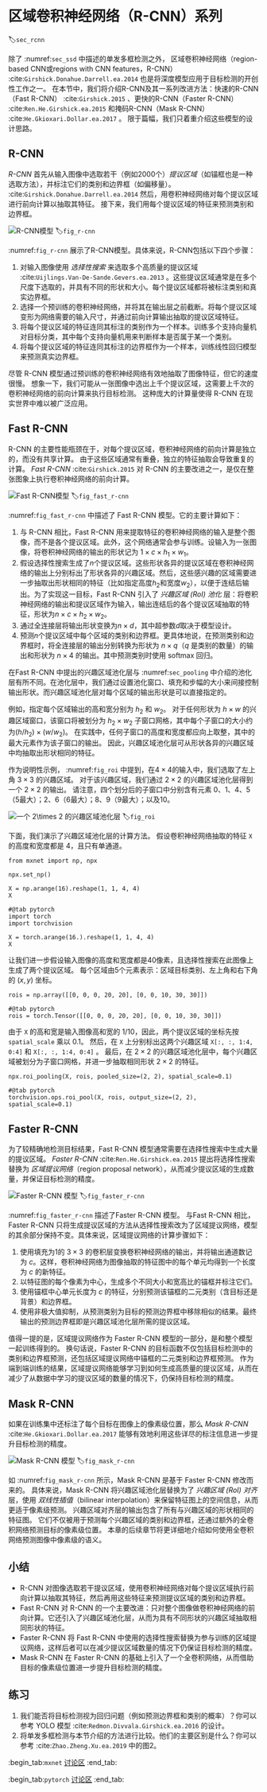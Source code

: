 # 区域卷积神经网络（R-CNN）系列
:label:`sec_rcnn`

除了 :numref:`sec_ssd` 中描述的单发多框检测之外，
区域卷积神经网络（region-based CNN或regions with CNN features，R-CNN） :cite:`Girshick.Donahue.Darrell.ea.2014` 也是将深度模型应用于目标检测的开创性工作之一。
在本节中，我们将介绍R-CNN及其一系列改进方法：快速的R-CNN（Fast R-CNN） :cite:`Girshick.2015` 、更快的R-CNN（Faster R-CNN） :cite:`Ren.He.Girshick.ea.2015` 和掩码R-CNN（Mask R-CNN） :cite:`He.Gkioxari.Dollar.ea.2017` 。
限于篇幅，我们只着重介绍这些模型的设计思路。 

## R-CNN

*R-CNN* 首先从输入图像中选取若干（例如2000个）*提议区域*（如锚框也是一种选取方法），并标注它们的类别和边界框（如偏移量）。 :cite:`Girshick.Donahue.Darrell.ea.2014` 然后，用卷积神经网络对每个提议区域进行前向计算以抽取其特征。
接下来，我们用每个提议区域的特征来预测类别和边界框。 

![R-CNN模型](../img/r-cnn.svg)
:label:`fig_r-cnn`

:numref:`fig_r-cnn` 展示了R-CNN模型。具体来说，R-CNN包括以下四个步骤： 

1. 对输入图像使用 *选择性搜索* 来选取多个高质量的提议区域 :cite:`Uijlings.Van-De-Sande.Gevers.ea.2013` 。这些提议区域通常是在多个尺度下选取的，并具有不同的形状和大小。每个提议区域都将被标注类别和真实边界框。
1. 选择一个预训练的卷积神经网络，并将其在输出层之前截断。将每个提议区域变形为网络需要的输入尺寸，并通过前向计算输出抽取的提议区域特征。 
1. 将每个提议区域的特征连同其标注的类别作为一个样本。训练多个支持向量机对目标分类，其中每个支持向量机用来判断样本是否属于某一个类别。
1. 将每个提议区域的特征连同其标注的边界框作为一个样本，训练线性回归模型来预测真实边界框。

尽管 R-CNN 模型通过预训练的卷积神经网络有效地抽取了图像特征，但它的速度很慢。
想象一下，我们可能从一张图像中选出上千个提议区域，这需要上千次的卷积神经网络的前向计算来执行目标检测。
这种庞大的计算量使得 R-CNN 在现实世界中难以被广泛应用。 

## Fast R-CNN

R-CNN 的主要性能瓶颈在于，对每个提议区域，卷积神经网络的前向计算是独立的，而没有共享计算。
由于这些区域通常有重叠，独立的特征抽取会导致重复的计算。
*Fast R-CNN* :cite:`Girshick.2015` 对 R-CNN 的主要改进之一，是仅在整张图象上执行卷积神经网络的前向计算。  

![Fast R-CNN模型](../img/fast-rcnn.svg)
:label:`fig_fast_r-cnn`

:numref:`fig_fast_r-cnn` 中描述了 Fast R-CNN 模型。它的主要计算如下： 

1. 与 R-CNN 相比，Fast R-CNN 用来提取特征的卷积神经网络的输入是整个图像，而不是各个提议区域。此外，这个网络通常会参与训练。设输入为一张图像，将卷积神经网络的输出的形状记为 $1 \times c \times h_1  \times w_1$。
1. 假设选择性搜索生成了$n$个提议区域。这些形状各异的提议区域在卷积神经网络的输出上分别标出了形状各异的兴趣区域。然后，这些感兴趣的区域需要进一步抽取出形状相同的特征（比如指定高度$h_2$和宽度$w_2$），以便于连结后输出。为了实现这一目标，Fast R-CNN 引入了 *兴趣区域 (RoI) 池化* 层：将卷积神经网络的输出和提议区域作为输入，输出连结后的各个提议区域抽取的特征，形状为$n \times c \times h_2 \times w_2$。
1. 通过全连接层将输出形状变换为$n \times d$，其中超参数$d$取决于模型设计。
1. 预测$n$个提议区域中每个区域的类别和边界框。更具体地说，在预测类别和边界框时，将全连接层的输出分别转换为形状为 $n \times q$（$q$ 是类别的数量）的输出和形状为 $n \times 4$ 的输出。其中预测类别时使用 softmax 回归。

在Fast R-CNN 中提出的兴趣区域池化层与 :numref:`sec_pooling` 中介绍的池化层有所不同。在池化层中，我们通过设置池化窗口、填充和步幅的大小来间接控制输出形状。而兴趣区域池化层对每个区域的输出形状是可以直接指定的。 

例如，指定每个区域输出的高和宽分别为 $h_2$ 和 $w_2$。
对于任何形状为 $h \times w$ 的兴趣区域窗口，该窗口将被划分为 $h_2 \times w_2$ 子窗口网格，其中每个子窗口的大小约为$(h/h_2) \times (w/w_2)$。
在实践中，任何子窗口的高度和宽度都应向上取整，其中的最大元素作为该子窗口的输出。
因此，兴趣区域池化层可从形状各异的兴趣区域中均抽取出形状相同的特征。

作为说明性示例， :numref:`fig_roi` 中提到，在$4 \times 4$的输入中，我们选取了左上角 $3\times 3$ 的兴趣区域。
对于该兴趣区域，我们通过 $2\times 2$ 的兴趣区域池化层得到一个 $2\times 2$ 的输出。
请注意，四个划分后的子窗口中分别含有元素 0、1、4、5（5最大）；2、6（6最大）；8、9（9最大）；以及10。 

![一个 $2\times 2$ 的兴趣区域池化层](../img/roi.svg)
:label:`fig_roi`

下面，我们演示了兴趣区域池化层的计算方法。
假设卷积神经网络抽取的特征 `X` 的高度和宽度都是 4，且只有单通道。

```{.python .input}
from mxnet import np, npx

npx.set_np()

X = np.arange(16).reshape(1, 1, 4, 4)
X
```

```{.python .input}
#@tab pytorch
import torch
import torchvision

X = torch.arange(16.).reshape(1, 1, 4, 4)
X
```

让我们进一步假设输入图像的高度和宽度都是40像素，且选择性搜索在此图像上生成了两个提议区域。
每个区域由5个元素表示：区域目标类别、左上角和右下角的 $(x, y)$ 坐标。

```{.python .input}
rois = np.array([[0, 0, 0, 20, 20], [0, 0, 10, 30, 30]])
```

```{.python .input}
#@tab pytorch
rois = torch.Tensor([[0, 0, 0, 20, 20], [0, 0, 10, 30, 30]])
```

由于 `X` 的高和宽是输入图像高和宽的 $1/10$，因此，两个提议区域的坐标先按 `spatial_scale` 乘以 0.1。
然后，在 `X` 上分别标出这两个兴趣区域 `X[:, :, 1:4, 0:4]` 和 `X[:, :, 1:4, 0:4]` 。
最后，在 $2\times 2$ 的兴趣区域池化层中，每个兴趣区域被划分为子窗口网格，并进一步抽取相同形状 $2\times 2$ 的特征。

```{.python .input}
npx.roi_pooling(X, rois, pooled_size=(2, 2), spatial_scale=0.1)
```

```{.python .input}
#@tab pytorch
torchvision.ops.roi_pool(X, rois, output_size=(2, 2), spatial_scale=0.1)
```

## Faster R-CNN

为了较精确地检测目标结果，Fast R-CNN 模型通常需要在选择性搜索中生成大量的提议区域。
*Faster R-CNN*  :cite:`Ren.He.Girshick.ea.2015` 提出将选择性搜索替换为 *区域提议网络*（region proposal network），从而减少提议区域的生成数量，并保证目标检测的精度。 

![Faster R-CNN 模型](../img/faster-rcnn.svg)
:label:`fig_faster_r-cnn`

:numref:`fig_faster_r-cnn` 描述了Faster R-CNN 模型。
与Fast R-CNN 相比，Faster R-CNN 只将生成提议区域的方法从选择性搜索改为了区域提议网络，模型的其余部分保持不变。具体来说，区域提议网络的计算步骤如下： 

1. 使用填充为1的 $3\times 3$ 的卷积层变换卷积神经网络的输出，并将输出通道数记为 $c$。这样，卷积神经网络为图像抽取的特征图中的每个单元均得到一个长度为 $c$ 的新特征。
1. 以特征图的每个像素为中心，生成多个不同大小和宽高比的锚框并标注它们。
1. 使用锚框中心单元长度为 $c$ 的特征，分别预测该锚框的二元类别（含目标还是背景）和边界框。
1. 使用非极大值抑制，从预测类别为目标的预测边界框中移除相似的结果。最终输出的预测边界框即是兴趣区域池化层所需的提议区域。

值得一提的是，区域提议网络作为 Faster R-CNN 模型的一部分，是和整个模型一起训练得到的。
换句话说，Faster R-CNN 的目标函数不仅包括目标检测中的类别和边界框预测，还包括区域提议网络中锚框的二元类别和边界框预测。
作为端到端训练的结果，区域提议网络能够学习到如何生成高质量的提议区域，从而在减少了从数据中学习的提议区域的数量的情况下，仍保持目标检测的精度。 

## Mask R-CNN

如果在训练集中还标注了每个目标在图像上的像素级位置，那么 *Mask R-CNN*  :cite:`He.Gkioxari.Dollar.ea.2017` 能够有效地利用这些详尽的标注信息进一步提升目标检测的精度。 

![Mask R-CNN 模型](../img/mask-rcnn.svg)
:label:`fig_mask_r-cnn`

如 :numref:`fig_mask_r-cnn` 所示，Mask R-CNN 是基于 Faster R-CNN 修改而来的。
具体来说，Mask R-CNN 将兴趣区域池化层替换为了
*兴趣区域 (RoI) 对齐* 层，使用 *双线性插值*（bilinear interpolation）来保留特征图上的空间信息，从而更适于像素级预测。
兴趣区域对齐层的输出包含了所有与兴趣区域的形状相同的特征图。
它们不仅被用于预测每个兴趣区域的类别和边界框，还通过额外的全卷积网络预测目标的像素级位置。
本章的后续章节将更详细地介绍如何使用全卷积网络预测图像中像素级的语义。 

## 小结

* R-CNN 对图像选取若干提议区域，使用卷积神经网络对每个提议区域执行前向计算以抽取其特征，然后再用这些特征来预测提议区域的类别和边界框。
* Fast R-CNN 对 R-CNN 的一个主要改进：只对整个图像做卷积神经网络的前向计算。它还引入了兴趣区域池化层，从而为具有不同形状的兴趣区域抽取相同形状的特征。
* Faster R-CNN 将 Fast R-CNN 中使用的选择性搜索替换为参与训练的区域提议网络，这样后者可以在减少提议区域数量的情况下仍保证目标检测的精度。
* Mask R-CNN 在 Faster R-CNN 的基础上引入了一个全卷积网络，从而借助目标的像素级位置进一步提升目标检测的精度。

## 练习

1. 我们能否将目标检测视为回归问题（例如预测边界框和类别的概率）？你可以参考 YOLO 模型 :cite:`Redmon.Divvala.Girshick.ea.2016` 的设计。
1. 将单发多框检测与本节介绍的方法进行比较。他们的主要区别是什么？你可以参考 :cite:`Zhao.Zheng.Xu.ea.2019` 中的图2。

:begin_tab:`mxnet`
[讨论区](https://discuss.d2l.ai/t/3206)
:end_tab:

:begin_tab:`pytorch`
[讨论区](https://discuss.d2l.ai/t/3207)
:end_tab:
